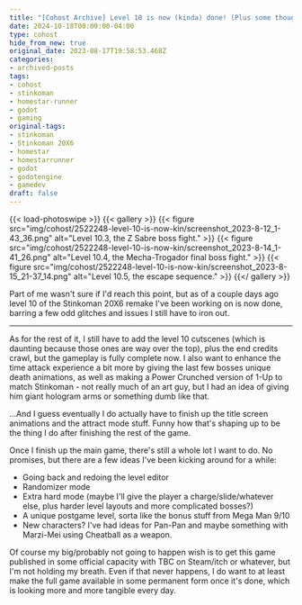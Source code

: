 ```yaml
---
title: "[Cohost Archive] Level 10 is now (kinda) done! (Plus some thoughts on what's next for the remake)"
date: 2024-10-18T00:00:00-04:00
type: cohost
hide_from_new: true
original_date: 2023-08-17T19:58:53.468Z
categories:
- archived-posts
tags:
- cohost
- stinkoman
- homestar-runner
- godot
- gaming
original-tags:
- stinkoman
- Stinkoman 20X6
- homestar
- homestarrunner
- godot
- godotengine
- gamedev
draft: false
---
```


{{< load-photoswipe >}}
{{< gallery >}}
    {{< figure
        src="img/cohost/2522248-level-10-is-now-kin/screenshot_2023-8-12_1-43_36.png"
        alt="Level 10.3, the Z Sabre boss fight."
    >}}
    {{< figure
        src="img/cohost/2522248-level-10-is-now-kin/screenshot_2023-8-14_1-41_26.png"
        alt="Level 10.4, the Mecha-Trogador final boss fight."
    >}}
    {{< figure
        src="img/cohost/2522248-level-10-is-now-kin/screenshot_2023-8-15_21-37_14.png"
        alt="Level 10.5, the escape sequence."
    >}}
{{</ gallery >}}

Part of me wasn't sure if I'd reach this point, but as of a couple days ago level 10 of the Stinkoman 20X6 remake I've been working on is now done, barring a few odd glitches and issues I still have to iron out.

---

As for the rest of it, I still have to add the level 10 cutscenes (which is daunting because those ones are way over the top), plus the end credits crawl, but the gameplay is fully complete now. I also want to enhance the time attack experience a bit more by giving the last few bosses unique death animations, as well as making a Power Crunched version of 1-Up to match Stinkoman - not really much of an art guy, but I had an idea of giving him giant hologram arms or something dumb like that.

...And I guess eventually I do actually have to finish up the title screen animations and the attract mode stuff. Funny how that's shaping up to be the thing I do after finishing the rest of the game.

Once I finish up the main game, there's still a whole lot I want to do. No promises, but there are a few ideas I've been kicking around for a while:

- Going back and redoing the level editor
- Randomizer mode
- Extra hard mode (maybe I'll give the player a charge/slide/whatever else, plus harder level layouts and more complicated bosses?)
- A unique postgame level, sorta like the bonus stuff from Mega Man 9/10
- New characters? I've had ideas for Pan-Pan and maybe something with Marzi-Mei using Cheatball as a weapon.

Of course my big/probably not going to happen wish is to get this game published in some official capacity with TBC on Steam/itch or whatever, but I'm not holding my breath. Even if that never happens, I do want to at least make the full game available in some permanent form once it's done, which is looking more and more tangible every day.